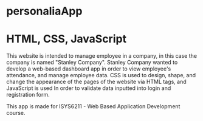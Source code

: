 # personaliaApp
# HTML, CSS, JavaScript

This website is intended to manage employee in a company, in this case the company is named "Stanley Company". Stanley Company wanted to develop a web-based dashboard app in order to view employee's attendance, and manage employee data. CSS is used to design, shape, and change the appearance of the pages of the website via HTML tags, and JavaScript is used In order to validate data inputted into login and registration form.

This app is made for ISYS6211 - Web Based Application Development course.
